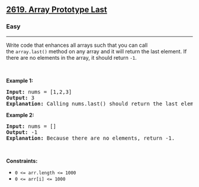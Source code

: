 <h2><a href="https://leetcode.com/problems/array-prototype-last/">2619. Array Prototype Last</a></h2><h3>Easy</h3><hr><div style="user-select: auto;">Write code that enhances all arrays such that you can call the&nbsp;<code style="user-select: auto;">array.last()</code>&nbsp;method on any array and it will return the last element. If there are no elements in the array, it should return&nbsp;<code style="user-select: auto;">-1</code>.
<p style="user-select: auto;">&nbsp;</p>
<p style="user-select: auto;"><strong class="example" style="user-select: auto;">Example 1:</strong></p>

<pre style="user-select: auto;"><strong style="user-select: auto;">Input:</strong> nums = [1,2,3]
<strong style="user-select: auto;">Output:</strong> 3
<strong style="user-select: auto;">Explanation:</strong> Calling nums.last() should return the last element: 3.
</pre>

<p style="user-select: auto;"><strong class="example" style="user-select: auto;">Example 2:</strong></p>

<pre style="user-select: auto;"><strong style="user-select: auto;">Input:</strong> nums = []
<strong style="user-select: auto;">Output:</strong> -1
<strong style="user-select: auto;">Explanation:</strong> Because there are no elements, return -1.
</pre>

<p style="user-select: auto;">&nbsp;</p>
<p style="user-select: auto;"><strong style="user-select: auto;">Constraints:</strong></p>

<ul style="user-select: auto;">
	<li style="user-select: auto;"><code style="user-select: auto;">0 &lt;= arr.length &lt;= 1000</code></li>
	<li style="user-select: auto;"><code style="user-select: auto;">0 &lt;= arr[i] &lt;= 1000</code></li>
</ul>
</div>